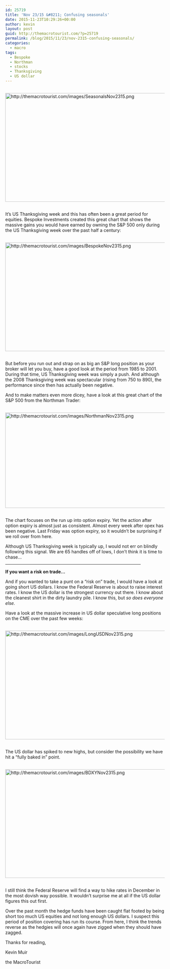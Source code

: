 ```yaml
---
id: 25719
title: 'Nov 23/15 &#8211; Confusing seasonals'
date: 2015-11-23T10:29:26+00:00
author: kevin
layout: post
guid: http://themacrotourist.com/?p=25719
permalink: /blog/2015/11/23/nov-2315-confusing-seasonals/
categories:
  - macro
tags:
  - Bespoke
  - Northman
  - stocks
  - Thanksgiving
  - US dollar
---
```


  <img src="http://themacrotourist.com/images/SeasonalsNov2315.png" style="margin:30px auto;display:block;" alt="http://themacrotourist.com/images/SeasonalsNov2315.png" width="600" height="342">

It&#8217;s US Thanksgiving week and this has often been a great period for equities. Bespoke Investments created this great chart that shows the massive gains you would have earned by owning the S&P 500 only during the US Thanksgiving week over the past half a century:


  <img src="http://themacrotourist.com/images/BespokeNov2315.png" style="margin:30px auto;display:block;" alt="http://themacrotourist.com/images/BespokeNov2315.png" width="600" height="342">

But before you run out and strap on as big an S&P long position as your broker will let you buy, have a good look at the period from 1985 to 2001. During that time, US Thanksgiving week was simply a push. And although the 2008 Thanksgiving week was spectacular (rising from 750 to 890), the performance since then has actually been negative.

And to make matters even more dicey, have a look at this great chart of the S&P 500 from the Northman Trader:


  <img src="http://themacrotourist.com/images/NorthmanNov2315.png" style="margin:30px auto;display:block;" alt="http://themacrotourist.com/images/NorthmanNov2315.png" width="600" height="300">

The chart focuses on the run up into option expiry. Yet the action after option expiry is almost just as consistent. Almost every week after opex has been negative. Last Friday was option expiry, so it wouldn&#8217;t be surprising if we roll over from here.

Although US Thanksgiving week is typically up, I would not err on blindly following this signal. We are 65 handles off of lows, I don&#8217;t think it is time to chase&#8230;

<hr size="3" width="85%" />

**If you want a risk on trade&#8230;**

And if you wanted to take a punt on a &#8220;risk on&#8221; trade, I would have a look at going short US dollars. I know the Federal Reserve is about to raise interest rates. I know the US dollar is the strongest currency out there. I know about the cleanest shirt in the dirty laundry pile. I know this, but _so does everyone else._

Have a look at the massive increase in US dollar speculative long positions on the CME over the past few weeks:


  <img src="http://themacrotourist.com/images/LongUSDNov2315.png" style="margin:30px auto;display:block;" alt="http://themacrotourist.com/images/LongUSDNov2315.png" width="600" height="342">

The US dollar has spiked to new highs, but consider the possibility we have hit a &#8220;fully baked in&#8221; point.


  <img src="http://themacrotourist.com/images/BDXYNov2315.png" style="margin:30px auto;display:block;" alt="http://themacrotourist.com/images/BDXYNov2315.png" width="600" height="342">

I still think the Federal Reserve will find a way to hike rates in December in the most dovish way possible. It wouldn&#8217;t surprise me at all if the US dollar figures this out first.

Over the past month the hedge funds have been caught flat footed by being short too much US equities and not long enough US dollars. I suspect this period of position covering has run its course. From here, I think the trends reverse as the hedgies will once again have zigged when they should have zagged.

Thanks for reading,
  
Kevin Muir
  
the MacroTourist